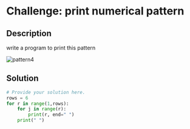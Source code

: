 # Challenge: print numerical pattern

## Description

write a program to print this pattern

![pattern4](https://github.com/user-attachments/assets/e6acd0a9-af87-41eb-bf9e-0d8d27f4ef16)


## Solution

```python
# Provide your solution here.
rows = 6
for r in range(1,rows):
    for j in range(r):
        print(r, end=" ")
    print(" ")

    


